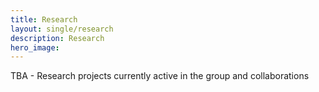 ```yaml
---
title: Research
layout: single/research
description: Research
hero_image:
---
```


TBA - Research projects currently active in the group and collaborations
